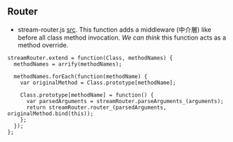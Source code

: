 ## Router
* stream-router.js [src](https://github.com/GoogleCloudPlatform/gcloud-node/blob/584adb51a8506b0e97c2f4810a05ae96318af224/lib/common/stream-router.js#L54). This function adds a middleware (中介層) like before all class method invocation. *We can think* this function acts as a method override.


```
streamRouter.extend = function(Class, methodNames) {
  methodNames = arrify(methodNames);

  methodNames.forEach(function(methodName) {
    var originalMethod = Class.prototype[methodName];

    Class.prototype[methodName] = function() {
      var parsedArguments = streamRouter.parseArguments_(arguments);
      return streamRouter.router_(parsedArguments, originalMethod.bind(this));
    };
  });
};
